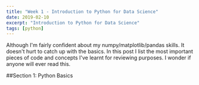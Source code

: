 ```yaml
---
title: "Week 1 - Introduction to Python for Data Science"
date: 2019-02-10
excerpt: "Introduction to Python for Data Science"
tags: [python]
---
```

Although I'm fairly confident about my numpy/matplotlib/pandas skills. It doesn't
hurt to catch up with the basics. In this post I list the most important pieces
of code and concepts I've learnt for reviewing purposes. I wonder if anyone will
ever read this.

##Section 1: Python Basics
